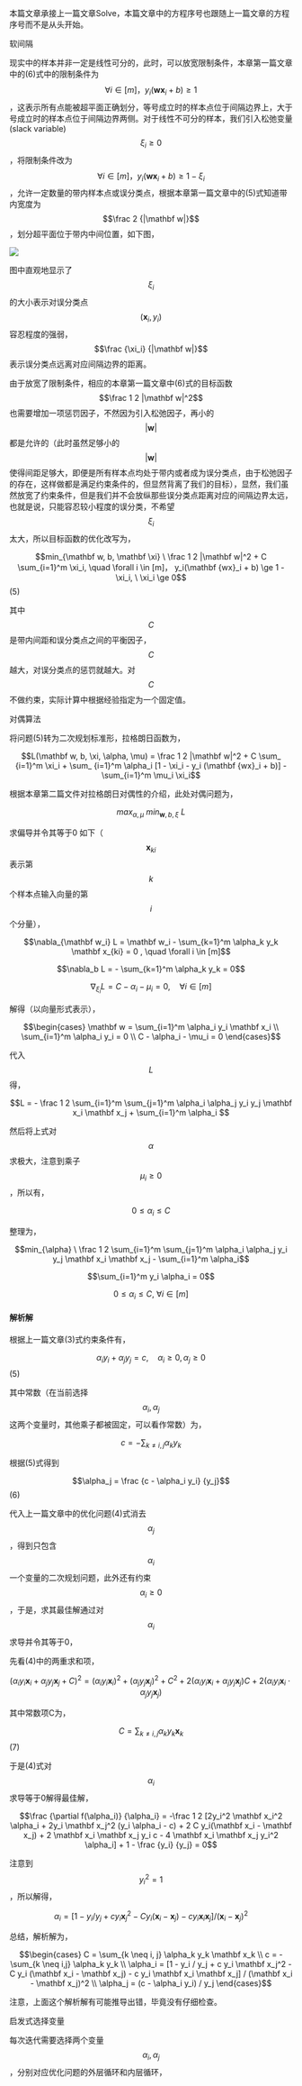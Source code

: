 本篇文章承接上一篇文章Solve，本篇文章中的方程序号也跟随上一篇文章的方程序号而不是从头开始。

软间隔

现实中的样本并非一定是线性可分的，此时，可以放宽限制条件，本章第一篇文章中的\(6\)式中的限制条件为$$\forall i \in [m]， y_i(\mathbf {wx}_i + b) \ge 1$$，这表示所有点能被超平面正确划分，等号成立时的样本点位于间隔边界上，大于号成立时的样本点位于间隔边界两侧。对于线性不可分的样本，我们引入松弛变量\(slack variable\) $$\xi_i \ge 0$$，将限制条件改为$$\forall i \in [m]， y_i(\mathbf {wx}_i + b) \ge 1 - \xi_i$$，允许一定数量的带内样本点或误分类点，根据本章第一篇文章中的\(5\)式知道带内宽度为$$\frac 2 {|\mathbf w|}$$，划分超平面位于带内中间位置，如下图，

![](/assets/SVM_soft.png)

图中直观地显示了$$\xi_i$$ 的大小表示对误分类点$$(\mathbf x_i, y_i)$$容忍程度的强弱，$$\frac {\xi_i} {|\mathbf w|}$$ 表示误分类点远离对应间隔边界的距离。

由于放宽了限制条件，相应的本章第一篇文章中\(6\)式的目标函数$$\frac 1 2 |\mathbf w|^2$$也需要增加一项惩罚因子，不然因为引入松弛因子，再小的$$|\mathbf w|$$都是允许的（此时虽然足够小的$$|\mathbf w|$$ 使得间距足够大，即便是所有样本点均处于带内或者成为误分类点，由于松弛因子的存在，这样做都是满足约束条件的，但显然背离了我们的目标），显然，我们虽然放宽了约束条件，但是我们并不会放纵那些误分类点距离对应的间隔边界太远，也就是说，只能容忍较小程度的误分类，不希望$$\xi_i$$太大，所以目标函数的优化改写为，

$$min_{\mathbf w, b, \mathbf \xi} \ \frac 1 2 |\mathbf w|^2 + C \sum_{i=1}^m \xi_i, \quad \forall i \in [m]， y_i(\mathbf {wx}_i + b) \ge 1 - \xi_i, \ \xi_i \ge 0$$          \(5\)

其中$$C$$ 是带内间距和误分类点之间的平衡因子，$$C$$ 越大，对误分类点的惩罚就越大。对$$C$$ 不做约束，实际计算中根据经验指定为一个固定值。

对偶算法

将问题\(5\)转为二次规划标准形，拉格朗日函数为，

$$L(\mathbf w, b, \xi, \alpha, \mu) = \frac 1 2 |\mathbf w|^2 + C \sum_ {i=1}^m \xi_i + \sum_ {i=1}^m \alpha_i [1 - \xi_i - y_i (\mathbf {wx}_i + b)] - \sum_{i=1}^m \mu_i \xi_i$$

根据本章第二篇文件对拉格朗日对偶性的介绍，此处对偶问题为，

$$max_{\alpha, \mu} \ min_{\mathbf w, b, \xi} \ L$$

求偏导并令其等于0 如下（$$\mathbf x_{ki}$$ 表示第$$k$$ 个样本点输入向量的第$$i$$ 个分量），

$$\nabla_{\mathbf w_i} L = \mathbf w_i - \sum_{k=1}^m \alpha_k y_k \mathbf x_{ki} = 0 , \quad \forall i \in [m]$$

$$\nabla_b L = - \sum_{k=1}^m \alpha_k y_k = 0$$

$$\nabla_{\xi_i} L = C - \alpha_i - \mu_i = 0, \quad \forall i \in [m]$$

解得（以向量形式表示），

$$\begin{cases} \mathbf w = \sum_{i=1}^m \alpha_i y_i \mathbf x_i \\ \sum_{i=1}^m \alpha_i y_i = 0 \\ C - \alpha_i - \mu_i = 0 \end{cases}$$

代入$$L$$  得，

$$L = - \frac 1 2 \sum_{i=1}^m \sum_{j=1}^m \alpha_i \alpha_j y_i y_j \mathbf x_i \mathbf x_j + \sum_{i=1}^m \alpha_i $$

然后将上式对$$\alpha$$ 求极大，注意到乘子$$\mu_i \ge 0$$，所以有，

$$0 \le \alpha_i \le C$$

整理为，

$$min_{\alpha} \ \frac 1 2 \sum_{i=1}^m \sum_{j=1}^m \alpha_i \alpha_j y_i y_j \mathbf x_i \mathbf x_j - \sum_{i=1}^m \alpha_i$$

$$\sum_{i=1}^m y_i \alpha_i = 0$$

$$0 \le \alpha_i \le C, \ \forall i \in [m]$$

#### 解析解

根据上一篇文章\(3\)式约束条件有，

$$\alpha_i y_i + \alpha_j y_j = c, \quad \alpha_i \ge 0, \alpha_j \ge 0$$                                                                                   \(5\)

其中常数（在当前选择$$\alpha_i, \alpha_j$$ 这两个变量时，其他乘子都被固定，可以看作常数）为，

$$c = - \sum_{k \neq i,j} \alpha_k y_k$$

根据\(5\)式得到

$$\alpha_j = \frac {c - \alpha_i y_i} {y_j}$$                                                                                                                             \(6\)

代入上一篇文章中的优化问题\(4\)式消去$$\alpha_j$$，得到只包含$$\alpha_i$$ 一个变量的二次规划问题，此外还有约束$$\alpha_i \ge 0$$，于是，求其最佳解通过对$$\alpha_i$$ 求导并令其等于0，

先看\(4\)中的两重求和项，

$$(\alpha_i y_i \mathbf x_i + \alpha_j y_j \mathbf x_j + C)^2 = (\alpha_i y_i \mathbf x_i)^2 + (\alpha_j y_j \mathbf x_j)^2 + C^2 + 2(\alpha_i y_i \mathbf x_i + \alpha_j y_j \mathbf x_j)C + 2(\alpha_i y_i \mathbf x_i  \cdot \alpha_j y_j \mathbf x_j)$$

其中常数项C为，

$$C = \sum_{k \neq i, j} \alpha_k y_k \mathbf x_k$$                                                                                                                \(7\)

于是\(4\)式对$$\alpha_i$$ 求导等于0解得最佳解，

$$\frac {\partial f(\alpha_i)} {\alpha_i} = -\frac 1 2 [2y_i^2 \mathbf x_i^2 \alpha_i + 2y_i \mathbf x_j^2 (y_i \alpha_i - c) + 2 C y_i(\mathbf x_i - \mathbf x_j) + 2 \mathbf x_i \mathbf x_j y_i c - 4 \mathbf x_i \mathbf x_j y_i^2 \alpha_i] + 1 - \frac {y_i} {y_j} = 0$$

注意到$$y_i^2 = 1$$，所以解得，

$$\alpha_i = [1 - y_i / y_j  +  c y_i \mathbf x_j^2 -  C y_i (\mathbf x_i -  \mathbf x_j) -  c y_i \mathbf x_i \mathbf x_j] / (\mathbf x_i -  \mathbf x_j)^2$$

总结，解析解为，

$$\begin{cases}  C = \sum_{k \neq i, j} \alpha_k y_k \mathbf x_k \\ c = - \sum_{k \neq i,j} \alpha_k y_k \\ \alpha_i = [1 - y_i / y_j  +  c y_i \mathbf x_j^2 -  C y_i (\mathbf x_i -  \mathbf x_j) -  c y_i \mathbf x_i \mathbf x_j] / (\mathbf x_i -  \mathbf x_j)^2 \\ \alpha_j = (c - \alpha_i y_i) / y_j \end{cases}$$

注意，上面这个解析解有可能推导出错，毕竟没有仔细检查。

启发式选择变量

每次迭代需要选择两个变量$$\alpha_i, \alpha_j$$，分别对应优化问题的外层循环和内层循环，

